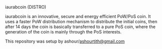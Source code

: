 iaurabcoin (DISTRO)

iaurabcoin is an innovative, secure and energy efficient PoW/PoS coin. It uses a faster PoW distribution mechanism to distribute the initial coins, then after 14 days the coin is basically transferred to a pure PoS coin, where the generation of the coin is mainly through the PoS interests.


This repository was setup by ashour/ashourtith@gmail.com 
